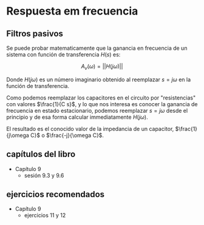 # Respuesta em frecuencia
## Filtros pasivos

Se puede probar matematicamente que la ganancia en frecuencia de un sistema con función de transferencia $H(s)$ es:

$$A_v(\omega) = ||H(j\omega)||$$

Donde $H(j\omega)$ es un número imaginario obtenido al reemplazar $s=j\omega$ en la función de transferencia.

Como podemos reemplazar los capacitores en el circuito por "resistencias" con valores $\frac{1}{C s}$, y lo que nos interesa es conocer la ganancia de frecuencia en estado estacionario, podemos reemplazar $s= j\omega$ desde el principio y de esa forma calcular immediatamente $H(j\omega)$. 

El resultado es el conocido valor de la impedancia de un capacitor, $\frac{1}{j\omega C}$ o $\frac{-j}{\omega C}$.

## capítulos del libro
- Capítulo 9
  - sesión 9.3 y 9.6

## ejercicios recomendados
- Capítulo 9
  - ejercicios 11 y 12
